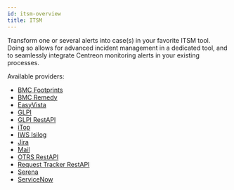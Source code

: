 ```yaml
---
id: itsm-overview
title: ITSM
---
```


Transform one or several alerts into case(s) in your favorite ITSM tool. 
Doing so allows for advanced incident management in a dedicated tool, and to seamlessly 
integrate Centreon monitoring alerts in your existing processes.

Available providers:

* [BMC Footprints](ot-bmc-footprints.md)
* [BMC Remedy](ot-bmc-remedy.md)
* [EasyVista](ot-easyvista.md)
* [GLPI](ot-glpi.md)
* [GLPI RestAPI](ot-glpirestapi.md)
* [iTop](ot-itop.md)
* [IWS Isilog](ot-iws-isilog.md)
* [Jira](ot-jira.md)
* [Mail](ot-mail.md)
* [OTRS RestAPI](ot-otrs.md)
* [Request Tracker RestAPI](ot-request-tracker2.md)
* [Serena](ot-serena.md)
* [ServiceNow](ot-service-now.md)
